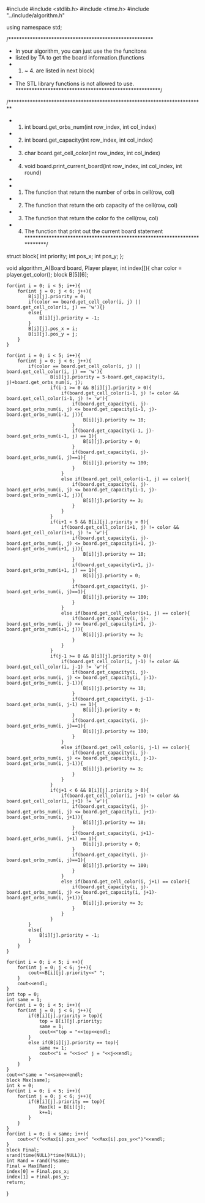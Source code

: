 #include <iostream>
#include <stdlib.h>
#include <time.h>
#include "../include/algorithm.h"

using namespace std;

/******************************************************
 * In your algorithm, you can just use the the funcitons
 * listed by TA to get the board information.(functions
 * 1. ~ 4. are listed in next block)
 *
 * The STL library functions is not allowed to use.
******************************************************/

/*************************************************************************
 * 1. int board.get_orbs_num(int row_index, int col_index)
 * 2. int board.get_capacity(int row_index, int col_index)
 * 3. char board.get_cell_color(int row_index, int col_index)
 * 4. void board.print_current_board(int row_index, int col_index, int round)
 *
 * 1. The function that return the number of orbs in cell(row, col)
 * 2. The function that return the orb capacity of the cell(row, col)
 * 3. The function that return the color fo the cell(row, col)
 * 4. The function that print out the current board statement
*************************************************************************/


struct block{
    int priority;
    int pos_x;
    int pos_y;
};

void algorithm_A(Board board, Player player, int index[]){
    char color = player.get_color();
    block B[5][6];

    for(int i = 0; i < 5; i++){
        for(int j = 0; j < 6; j++){
            B[i][j].priority = 0;
            if(color == board.get_cell_color(i, j) || board.get_cell_color(i, j) == 'w'){}
            else{
                B[i][j].priority = -1;
            }
            B[i][j].pos_x = i;
            B[i][j].pos_y = j;
        }
    }

    for(int i = 0; i < 5; i++){
        for(int j = 0; j < 6; j++){
            if(color == board.get_cell_color(i, j) || board.get_cell_color(i, j) == 'w'){
                    B[i][j].priority = 5-board.get_capacity(i, j)+board.get_orbs_num(i, j);
                    if(i-1 >= 0 && B[i][j].priority > 0){
                        if(board.get_cell_color(i-1, j) != color && board.get_cell_color(i-1, j) != 'w'){
                            if(board.get_capacity(i, j)-board.get_orbs_num(i, j) <= board.get_capacity(i-1, j)-board.get_orbs_num(i-1, j)){
                                B[i][j].priority += 10;
                            }
                            if(board.get_capacity(i-1, j)-board.get_orbs_num(i-1, j) == 1){
                                B[i][j].priority = 0;
                            }
                            if(board.get_capacity(i, j)-board.get_orbs_num(i, j)==1){
                                B[i][j].priority += 100;
                            }
                        }
                        else if(board.get_cell_color(i-1, j) == color){
                            if(board.get_capacity(i, j)-board.get_orbs_num(i, j) <= board.get_capacity(i-1, j)-board.get_orbs_num(i-1, j)){
                                B[i][j].priority += 3;
                            }
                        }
                    }
                    if(i+1 < 5 && B[i][j].priority > 0){
                        if(board.get_cell_color(i+1, j) != color && board.get_cell_color(i+1, j) != 'w'){
                            if(board.get_capacity(i, j)-board.get_orbs_num(i, j) <= board.get_capacity(i+1, j)-board.get_orbs_num(i+1, j)){
                                B[i][j].priority += 10;
                            }
                            if(board.get_capacity(i+1, j)-board.get_orbs_num(i+1, j) == 1){
                                B[i][j].priority = 0;
                            }
                            if(board.get_capacity(i, j)-board.get_orbs_num(i, j)==1){
                                B[i][j].priority += 100;
                            }
                        }
                        else if(board.get_cell_color(i+1, j) == color){
                            if(board.get_capacity(i, j)-board.get_orbs_num(i, j) <= board.get_capacity(i+1, j)-board.get_orbs_num(i+1, j)){
                                B[i][j].priority += 3;
                            }
                        }
                    }
                    if(j-1 >= 0 && B[i][j].priority > 0){
                        if(board.get_cell_color(i, j-1) != color && board.get_cell_color(i, j-1) != 'w'){
                            if(board.get_capacity(i, j)-board.get_orbs_num(i, j) <= board.get_capacity(i, j-1)-board.get_orbs_num(i, j-1)){
                                B[i][j].priority += 10;
                            }
                            if(board.get_capacity(i, j-1)-board.get_orbs_num(i, j-1) == 1){
                                B[i][j].priority = 0;
                            }
                            if(board.get_capacity(i, j)-board.get_orbs_num(i, j)==1){
                                B[i][j].priority += 100;
                            }
                        }
                        else if(board.get_cell_color(i, j-1) == color){
                            if(board.get_capacity(i, j)-board.get_orbs_num(i, j) <= board.get_capacity(i, j-1)-board.get_orbs_num(i, j-1)){
                                B[i][j].priority += 3;
                            }
                        }
                    }
                    if(j+1 < 6 && B[i][j].priority > 0){
                        if(board.get_cell_color(i, j+1) != color && board.get_cell_color(i, j+1) != 'w'){
                            if(board.get_capacity(i, j)-board.get_orbs_num(i, j) <= board.get_capacity(i, j+1)-board.get_orbs_num(i, j+1)){
                                B[i][j].priority += 10;
                            }
                            if(board.get_capacity(i, j+1)-board.get_orbs_num(i, j+1) == 1){
                                B[i][j].priority = 0;
                            }
                            if(board.get_capacity(i, j)-board.get_orbs_num(i, j)==1){
                                B[i][j].priority += 100;
                            }
                        }
                        else if(board.get_cell_color(i, j+1) == color){
                            if(board.get_capacity(i, j)-board.get_orbs_num(i, j) <= board.get_capacity(i, j+1)-board.get_orbs_num(i, j+1)){
                                B[i][j].priority += 3;
                            }
                        }
                    }
            }
            else{
                B[i][j].priority = -1;
            }
        }
    }

    for(int i = 0; i < 5; i ++){
        for(int j = 0; j < 6; j++){
            cout<<B[i][j].priority<<" ";
        }
        cout<<endl;
    }
    int top = 0;
    int same = 1;
    for(int i = 0; i < 5; i++){
        for(int j = 0; j < 6; j++){
            if(B[i][j].priority > top){
                top = B[i][j].priority;
                same = 1;
                cout<<"top = "<<top<<endl;
            }
            else if(B[i][j].priority == top){
                same += 1;
                cout<<"i = "<<i<<" j = "<<j<<endl;
            }
        }
    }
    cout<<"same = "<<same<<endl;
    block Max[same];
    int k = 0;
    for(int i = 0; i < 5; i++){
        for(int j = 0; j < 6; j++){
            if(B[i][j].priority == top){
                Max[k] = B[i][j];
                k+=1;
            }
        }
    }
    for(int i = 0; i < same; i++){
        cout<<"("<<Max[i].pos_x<<" "<<Max[i].pos_y<<")"<<endl;
    }
    block Final;
    srand(time(NULL)*time(NULL));
    int Rand = rand()%same;
    Final = Max[Rand];
    index[0] = Final.pos_x;
    index[1] = Final.pos_y;
    return;
}
